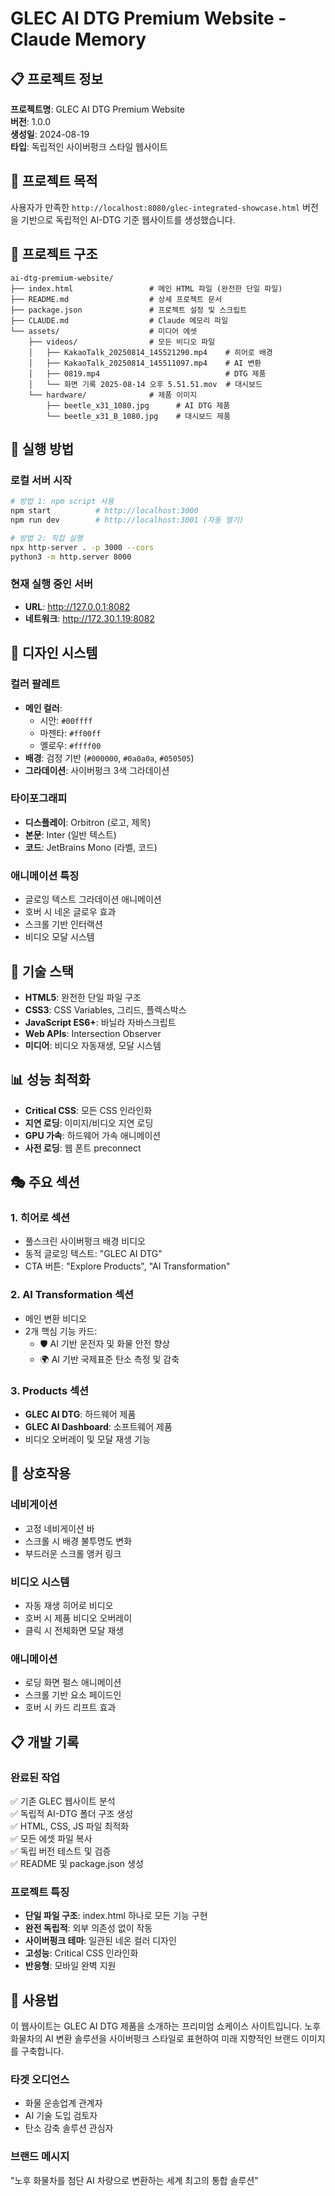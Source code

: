 # GLEC AI DTG Premium Website - Claude Memory

## 📋 프로젝트 정보

**프로젝트명**: GLEC AI DTG Premium Website  
**버전**: 1.0.0  
**생성일**: 2024-08-19  
**타입**: 독립적인 사이버펑크 스타일 웹사이트  

## 🎯 프로젝트 목적

사용자가 만족한 `http://localhost:8080/glec-integrated-showcase.html` 버전을 기반으로 독립적인 AI-DTG 기준 웹사이트를 생성했습니다.

## 📁 프로젝트 구조

```
ai-dtg-premium-website/
├── index.html                 # 메인 HTML 파일 (완전한 단일 파일)
├── README.md                  # 상세 프로젝트 문서
├── package.json               # 프로젝트 설정 및 스크립트
├── CLAUDE.md                  # Claude 메모리 파일
└── assets/                    # 미디어 에셋
    ├── videos/                # 모든 비디오 파일
    │   ├── KakaoTalk_20250814_145521290.mp4    # 히어로 배경
    │   ├── KakaoTalk_20250814_145511097.mp4    # AI 변환
    │   ├── 0819.mp4                            # DTG 제품
    │   └── 화면 기록 2025-08-14 오후 5.51.51.mov  # 대시보드
    └── hardware/              # 제품 이미지
        ├── beetle_x31_1080.jpg      # AI DTG 제품
        └── beetle_x31_B_1080.jpg    # 대시보드 제품
```

## 🚀 실행 방법

### 로컬 서버 시작
```bash
# 방법 1: npm script 사용
npm start          # http://localhost:3000
npm run dev        # http://localhost:3001 (자동 열기)

# 방법 2: 직접 실행
npx http-server . -p 3000 --cors
python3 -m http.server 8000
```

### 현재 실행 중인 서버
- **URL**: http://127.0.0.1:8082
- **네트워크**: http://172.30.1.19:8082

## 🎨 디자인 시스템

### 컬러 팔레트
- **메인 컬러**: 
  - 시안: `#00ffff`
  - 마젠타: `#ff00ff`
  - 옐로우: `#ffff00`
- **배경**: 검정 기반 (`#000000`, `#0a0a0a`, `#050505`)
- **그라데이션**: 사이버펑크 3색 그라데이션

### 타이포그래피
- **디스플레이**: Orbitron (로고, 제목)
- **본문**: Inter (일반 텍스트)
- **코드**: JetBrains Mono (라벨, 코드)

### 애니메이션 특징
- 글로잉 텍스트 그라데이션 애니메이션
- 호버 시 네온 글로우 효과
- 스크롤 기반 인터랙션
- 비디오 모달 시스템

## 🔧 기술 스택

- **HTML5**: 완전한 단일 파일 구조
- **CSS3**: CSS Variables, 그리드, 플렉스박스
- **JavaScript ES6+**: 바닐라 자바스크립트
- **Web APIs**: Intersection Observer
- **미디어**: 비디오 자동재생, 모달 시스템

## 📊 성능 최적화

- **Critical CSS**: 모든 CSS 인라인화
- **지연 로딩**: 이미지/비디오 지연 로딩
- **GPU 가속**: 하드웨어 가속 애니메이션
- **사전 로딩**: 웹 폰트 preconnect

## 🎭 주요 섹션

### 1. 히어로 섹션
- 풀스크린 사이버펑크 배경 비디오
- 동적 글로잉 텍스트: "GLEC AI DTG"
- CTA 버튼: "Explore Products", "AI Transformation"

### 2. AI Transformation 섹션
- 메인 변환 비디오
- 2개 핵심 기능 카드:
  - 🛡️ AI 기반 운전자 및 화물 안전 향상
  - 🌍 AI 기반 국제표준 탄소 측정 및 감축

### 3. Products 섹션
- **GLEC AI DTG**: 하드웨어 제품
- **GLEC AI Dashboard**: 소프트웨어 제품
- 비디오 오버레이 및 모달 재생 기능

## 🔄 상호작용

### 네비게이션
- 고정 네비게이션 바
- 스크롤 시 배경 불투명도 변화
- 부드러운 스크롤 앵커 링크

### 비디오 시스템
- 자동 재생 히어로 비디오
- 호버 시 제품 비디오 오버레이
- 클릭 시 전체화면 모달 재생

### 애니메이션
- 로딩 화면 펄스 애니메이션
- 스크롤 기반 요소 페이드인
- 호버 시 카드 리프트 효과

## 📋 개발 기록

### 완료된 작업
✅ 기존 GLEC 웹사이트 분석  
✅ 독립적 AI-DTG 폴더 구조 생성  
✅ HTML, CSS, JS 파일 최적화  
✅ 모든 에셋 파일 복사  
✅ 독립 버전 테스트 및 검증  
✅ README 및 package.json 생성  

### 프로젝트 특징
- **단일 파일 구조**: index.html 하나로 모든 기능 구현
- **완전 독립적**: 외부 의존성 없이 작동
- **사이버펑크 테마**: 일관된 네온 컬러 디자인
- **고성능**: Critical CSS 인라인화
- **반응형**: 모바일 완벽 지원

## 🎯 사용법

이 웹사이트는 GLEC AI DTG 제품을 소개하는 프리미엄 쇼케이스 사이트입니다. 노후 화물차의 AI 변환 솔루션을 사이버펑크 스타일로 표현하여 미래 지향적인 브랜드 이미지를 구축합니다.

### 타겟 오디언스
- 화물 운송업계 관계자
- AI 기술 도입 검토자
- 탄소 감축 솔루션 관심자

### 브랜드 메시지
"노후 화물차를 첨단 AI 차량으로 변환하는 세계 최고의 통합 솔루션"